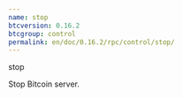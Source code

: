 ```yaml
---
name: stop
btcversion: 0.16.2
btcgroup: control
permalink: en/doc/0.16.2/rpc/control/stop/
---
```


stop

Stop Bitcoin server.

